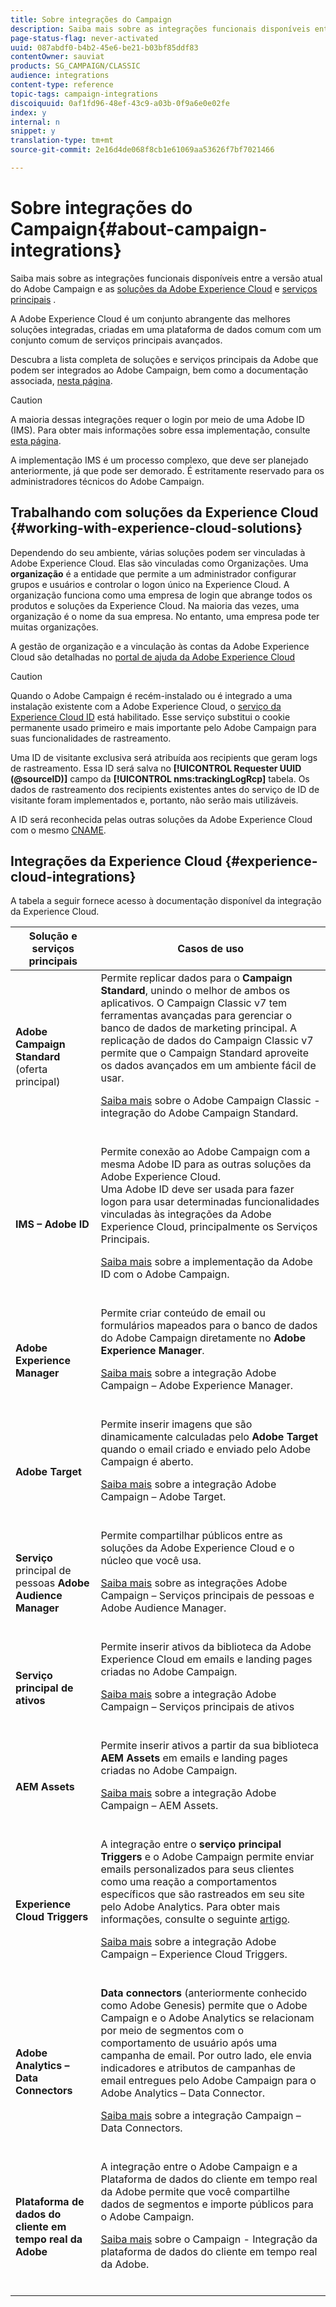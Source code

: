 ```yaml
---
title: Sobre integrações do Campaign
description: Saiba mais sobre as integrações funcionais disponíveis entre a versão atual do Adobe Campaign e [soluções da Adobe Experience Cloud]
page-status-flag: never-activated
uuid: 087abdf0-b4b2-45e6-be21-b03bf85ddf83
contentOwner: sauviat
products: SG_CAMPAIGN/CLASSIC
audience: integrations
content-type: reference
topic-tags: campaign-integrations
discoiquuid: 0af1fd96-48ef-43c9-a03b-0f9a6e0e02fe
index: y
internal: n
snippet: y
translation-type: tm+mt
source-git-commit: 2e16d4de068f8cb1e61069aa53626f7bf7021466

---
```



# Sobre integrações do Campaign{#about-campaign-integrations}

Saiba mais sobre as integrações funcionais disponíveis entre a versão atual do Adobe Campaign e as [soluções da Adobe Experience Cloud](https://marketing.adobe.com/resources/help/en_US/mcloud/marketing-cloud-integrations.html) e [serviços principais](https://marketing.adobe.com/resources/help/en_US/mcloud/core-services-landing.html) .

A Adobe Experience Cloud é um conjunto abrangente das melhores soluções integradas, criadas em uma plataforma de dados comum com um conjunto comum de serviços principais avançados.

Descubra a lista completa de soluções e serviços principais da Adobe que podem ser integrados ao Adobe Campaign, bem como a documentação associada, [nesta página](#experience-cloud-integrations).

>[!CAUTION]
>
>A maioria dessas integrações requer o login por meio de uma Adobe ID (IMS). Para obter mais informações sobre essa implementação, consulte [esta página](../../integrations/using/about-adobe-id.md).
>
>A implementação IMS é um processo complexo, que deve ser planejado anteriormente, já que pode ser demorado. É estritamente reservado para os administradores técnicos do Adobe Campaign.

## Trabalhando com soluções da Experience Cloud {#working-with-experience-cloud-solutions}

Dependendo do seu ambiente, várias soluções podem ser vinculadas à Adobe Experience Cloud. Elas são vinculadas como Organizações. Uma **organização** é a entidade que permite a um administrador configurar grupos e usuários e controlar o logon único na Experience Cloud. A organização funciona como uma empresa de login que abrange todos os produtos e soluções da Experience Cloud. Na maioria das vezes, uma organização é o nome da sua empresa. No entanto, uma empresa pode ter muitas organizações.

A gestão de organização e a vinculação às contas da Adobe Experience Cloud são detalhadas no [portal de ajuda da Adobe Experience Cloud](https://marketing.adobe.com/resources/help/en_US/mcloud/organizations.html)

>[!CAUTION]
>
>Quando o Adobe Campaign é recém-instalado ou é integrado a uma instalação existente com a Adobe Experience Cloud, o [serviço da Experience Cloud ID](https://marketing.adobe.com/resources/help/en_US/mcvid/) está habilitado. Esse serviço substitui o cookie permanente usado primeiro e mais importante pelo Adobe Campaign para suas funcionalidades de rastreamento.
>
>Uma ID de visitante exclusiva será atribuída aos recipients que geram logs de rastreamento. Essa ID será salva no **[!UICONTROL Requester UUID (@sourceID)]** campo da **[!UICONTROL nms:trackingLogRcp]** tabela. Os dados de rastreamento dos recipients existentes antes do serviço de ID de visitante foram implementados e, portanto, não serão mais utilizáveis.
>
>A ID será reconhecida pelas outras soluções da Adobe Experience Cloud com o mesmo [CNAME](https://marketing.adobe.com/resources/help/en_US/mcvid/mcvid_cname.html).

## Integrações da Experience Cloud {#experience-cloud-integrations}

A tabela a seguir fornece acesso à documentação disponível da integração da Experience Cloud.

<table> 
 <thead> 
  <tr> 
   <th> Solução e serviços principais<br /> </th> 
   <th> Casos de uso<br /> </th> 
  </tr> 
 </thead> 
 <tbody> 
  <tr> 
   <td> <strong>Adobe Campaign Standard</strong> (oferta principal)<br /> </td> 
   <td> Permite replicar dados para o <strong>Campaign Standard</strong>, unindo o melhor de ambos os aplicativos. O Campaign Classic v7 tem ferramentas avançadas para gerenciar o banco de dados de marketing principal. A replicação de dados do Campaign Classic v7 permite que o Campaign Standard aproveite os dados avançados em um ambiente fácil de usar.<br /><p> <a href="../../integrations/using/acs-connector-principles-and-data-cycle.md">Saiba mais</a> sobre o Adobe Campaign Classic - integração do Adobe Campaign Standard.</p><br /></td> 
  </tr> 
  <tr> 
   <td> <strong>IMS – Adobe ID</strong><br /> </td> 
   <td> Permite conexão ao Adobe Campaign com a mesma Adobe ID para as outras soluções da Adobe Experience Cloud.<br /> Uma Adobe ID deve ser usada para fazer logon para usar determinadas funcionalidades vinculadas às integrações da Adobe Experience Cloud, principalmente os Serviços Principais.<br /> <p><a href="../../integrations/using/about-adobe-id.md">Saiba mais</a> sobre a implementação da Adobe ID com o Adobe Campaign.</p><br /> </td> 
  </tr> 
  <tr> 
   <td> <strong>Adobe Experience Manager</strong><br /> </td> 
   <td> Permite criar conteúdo de email ou formulários mapeados para o banco de dados do Adobe Campaign diretamente no <strong>Adobe Experience Manager</strong>.<br /> <p><a href="../../integrations/using/about-adobe-experience-manager.md">Saiba mais</a> sobre a integração Adobe Campaign – Adobe Experience Manager.</p><br /> </td> 
  </tr> 
  <tr> 
   <td> <strong>Adobe Target</strong><br /> </td> 
   <td> Permite inserir imagens que são dinamicamente calculadas pelo <strong>Adobe Target</strong> quando o email criado e enviado pelo Adobe Campaign é aberto.<br /> <p><a href="../../integrations/using/integrating-with-adobe-target.md">Saiba mais</a> sobre a integração Adobe Campaign – Adobe Target.</p><br /> </td> 
  </tr> 
  <tr> 
   <td> <strong>Serviço</strong><br /> principal de pessoas <strong>Adobe Audience Manager</strong><br /> </td> 
   <td> Permite compartilhar públicos entre as soluções da Adobe Experience Cloud e o núcleo que você usa.<br /> <p><a href="../../integrations/using/sharing-audiences-with-adobe-experience-cloud.md">Saiba mais</a> sobre as integrações Adobe Campaign – Serviços principais de pessoas e Adobe Audience Manager.</p><br /> </td> 
  </tr> 
  <tr> 
   <td> <strong>Serviço principal de ativos</strong><br /> </td> 
   <td> Permite inserir ativos da biblioteca da Adobe Experience Cloud em emails e landing pages criadas no Adobe Campaign.<br /> <p><a href="../../integrations/using/configuring-access-to-assets.md#integrating-with-experience-cloud-assets">Saiba mais</a> sobre a integração Adobe Campaign – Serviços principais de ativos</p><br /> </td> 
  </tr> 
  <tr> 
   <td> <strong>AEM Assets</strong><br /> </td> 
   <td> Permite inserir ativos a partir da sua biblioteca <strong>AEM Assets</strong> em emails e landing pages criadas no Adobe Campaign.<br /> <p><a href="../../integrations/using/configuring-access-to-assets.md#integrating-with-aem-assets">Saiba mais</a> sobre a integração Adobe Campaign – AEM Assets.</p><br /> </td> 
  </tr> 
  <tr> 
   <td> <strong>Experience Cloud Triggers</strong><br /> </td> 
   <td> A integração entre o <strong>serviço principal Triggers</strong> e o Adobe Campaign permite enviar emails personalizados para seus clientes como uma reação a comportamentos específicos que são rastreados em seu site pelo Adobe Analytics. Para obter mais informações, consulte o seguinte <a href="https://helpx.adobe.com/campaign/kb/triggers-and-campaign.html">artigo</a>.<br /> <p><a href="https://helpx.adobe.com/campaign/kb/triggers-and-campaign.html">Saiba mais</a> sobre a integração Adobe Campaign – Experience Cloud Triggers.</p><br /> </td> 
  </tr> 
  <tr> 
   <td> <strong>Adobe Analytics – Data Connectors</strong><br /> </td> 
   <td> <strong>Data connectors</strong> (anteriormente conhecido como Adobe Genesis) permite que o Adobe Campaign e o Adobe Analytics se relacionam por meio de segmentos com o comportamento de usuário após uma campanha de email. Por outro lado, ele envia indicadores 
                e atributos de campanhas de email entregues pelo Adobe Campaign para o Adobe Analytics – 
                Data Connector.<br /> <p><a href="../../platform/using/adobe-analytics-data-connector.md">Saiba mais</a> sobre a integração Campaign – Data Connectors.</p><br /> </td> 
  </tr> 
  <tr> 
   <td> <strong>Plataforma de dados do cliente em tempo real da Adobe</strong><br /> </td> 
   <td> A integração entre o Adobe Campaign e a Plataforma de dados do cliente em tempo real da Adobe permite que você compartilhe dados de segmentos e importe públicos para o Adobe Campaign.<br /> <p><a href="https://docs.adobe.com/content/help/en/experience-platform/rtcdp/destinations/destinations-cat/adobe-destinations/adobe-campaign-destination.html">Saiba mais</a> sobre o Campaign - Integração da plataforma de dados do cliente em tempo real da Adobe.</p><br /> </td> 
  </tr> 
 </tbody> 
</table>


